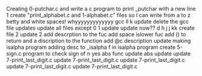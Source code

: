 Creating 0-putchar.c and write a c program to print _putchar with a new line
1
create "print_alphabet.c and 1-alphabet.c" files so I can write from a to z
betty and white spaces! whyyyyyyyyyyyyy
gcc
ll
k
update
delete the gcc file
updates
update all files except 0
1
update
update
now??
d
h
j
j
kk
create file 2
update 2
add descrption to the fuc
add space
islower fuc
add () to return and a discription to the function
add @c description
update
making isalpha program
adding desc to _isalpha f in isalpha program
create 5-sign.c program to check sign of n
yes
abs func
update abs
update
update
7-print_last_digit.c
update  7-print_last_digit.c
update  7-print_last_digit.c
update  7-print_last_digit.c
update  7-print_last_digit.c
